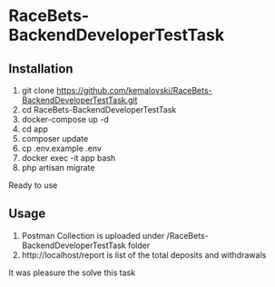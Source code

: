 # RaceBets-BackendDeveloperTestTask

Installation
------
1. git clone https://github.com/kemalovski/RaceBets-BackendDeveloperTestTask.git
2. cd RaceBets-BackendDeveloperTestTask
3. docker-compose up -d
4. cd app
5. composer update
6. cp .env.example .env
7. docker exec -it app bash
8. php artisan migrate

Ready to use

Usage
------
1. Postman Collection is uploaded under /RaceBets-BackendDeveloperTestTask folder
2. http://localhost/report is list of the total deposits and withdrawals

It was pleasure the solve this task
